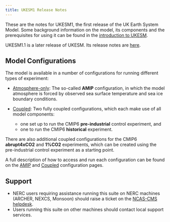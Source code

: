 ```yaml
---
title: UKESM1 Release Notes
---
```

These are the notes for UKESM1, the first release of the UK Earth System Model. Some background information on the model, its components and the prerequisites for using it can be found in the [introduction to UKESM](/_unified-model/configurations/ukesm.md).

UKESM1.1 is a later release of UKESM.  Its release notes are [here](relnotes-1.1.md).

## Model Configurations

The model is available in a number of configurations for running different types of experiment:

* [Atmosphere-only](relnotes-1.0/amip):
The so-called **AMIP** configuration, in which the model atmosphere is forced by observed sea surface temperature and sea ice boundary conditions.

* [Coupled](relnotes-1.0/coupled):
Two fully coupled configurations, which each make use of all model components:
  * one set up to run the CMIP6 **pre-industrial** control experiment, and
  * one to run the CMIP6 **historical** experiment.

There are also additional coupled configurations for the CMIP6 **abrupt4xCO2** and **1%CO2** experiments, which can be created using the pre-industrial control experiment as a starting point.

A full description of how to access and run each configuration can be found on the [AMIP](relnotes-1.0/amip) and [Coupled](relnotes-1.0/coupled) configuration pages.

## Support
* NERC users requiring assistance running this suite on NERC machines (ARCHER, NEXCS, Monsoon) should raise a ticket on the [NCAS-CMS helpdesk](https://cms-helpdesk.ncas.ac.uk).
* Users running this suite on other machines should contact local support services.

